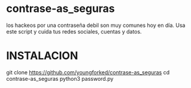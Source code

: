 # contrase-as_seguras

los hackeos por una contraseña debil son muy comunes hoy en día. Usa este script y cuida tus redes sociales, cuentas y datos. 

# INSTALACION

git clone https://github.com/youngforked/contrase-as_seguras
cd contrase-as_seguras
python3 password.py
